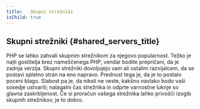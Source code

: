 ```yaml
---
title:   Skupni strežniki
isChild: true
---
```


## Skupni strežniki {#shared_servers_title}

PHP se lahko zahvali skupnim strežnikom za njegovo popularnost. Težko je najti gostitelja brez nameščenega PHP, vendar bodite prepričani, da je zadnja verzija. Skupni strežniki dovoljujejo
vam ali ostalim razvijalcem, da se postavi spletno stran na eno napravo. Prednost tega je, da je to postalo poceni blago. Slabost pa je, da nikoli ne veste, kakšno navlako bodo vaši sosedje ustvarili;
nalagalni čas strežnika in odprte varnostne luknje so glavna zaskrbljenost. Če si proračun vašega strežnika lahko privošči izogib skupnih strežnikov, je to dobro.
